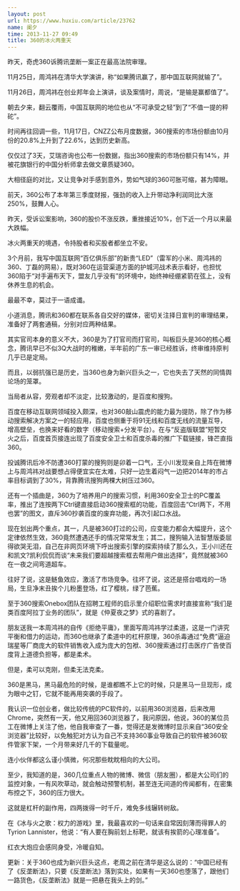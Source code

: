 ```yaml
---
layout: post
url: https://www.huxiu.com/article/23762
name: 阑夕
time: 2013-11-27 09:49
title: 360的冰火两重天
---
```

昨天，奇虎360诉腾讯垄断一案正在最高法院审理。

11月25日，周鸿祎在清华大学演讲，称“如果腾讯赢了，那中国互联网就输了”。

11月26日，周鸿祎在创业邦年会上演讲，谈及案情时，周说，“是输是赢都值了”。

朝去夕来，翻云覆雨，中国互联网的地位也从“不可承受之轻”到了“不值一提的秤砣”。

时间再往回调一些，11月17日，CNZZ公布月度数据，360搜索的市场份额由10月份的20.8%上升到了22.6%，达到历史新高。

仅仅过了3天，艾瑞咨询也公布一份数据，指出360搜索的市场份额只有14%，并被花旗银行的中国分析师拿去做文章质疑360。

大相径庭的对比，又让竞争对手感到意外，势如气球的360可胀可缩，甚为障眼。

前天，360公布了本年第三季度财报，强劲的收入上升带动净利润同比大涨250%，鼓舞人心。

昨天，受诉讼案影响，360的股价不涨反跌，重挫接近10%，创下近一个月以来最大跌幅。

冰火两重天的境遇，令持股者和买股者都坐立不安。

3个月前，我写中国互联网“百亿俱乐部”的新贵“LED”（雷军的小米、周鸿祎的360、丁磊的网易），既对360在运营渠道方面的护城河战术表示看好，也担忧360陷于“对手遍布天下，盟友几乎没有”的环境中，始终神经绷紧箭在弦上，没有休养生息的机会。

最最不幸，莫过于一语成谶。

小道消息，腾讯和360都在联系各自交好的媒体，密切关注择日宣判的审理结果，准备好了两套通稿，分别对应两种结果。

其实官司本身的意义不大，360是为了打官司而打官司，叫板巨头是360的核心概念，腾讯早已不似3Q大战时的稚嫩，半年前的广东一审已经胜诉，终审维持原判几乎已是定局。

而且，以弱抗强已是历史，当360也身为新兴巨头之一，它也失去了天然的同情舆论场的笼罩。

当局者从容，旁观者却不淡定，比较激动的，是百度和搜狗。

百度在移动互联网领域投入颇深，也对360敲山震虎的能力最为提防，除了作为移动搜索解决方案之一的轻应用，百度也侧重于将91无线和百度无线的流量互导，增高壁垒，也换来好看的数字（移动搜索+分发平台）。在与“反盗版联盟”短暂交火之后，百度首页接连出现了百度安全卫士和百度杀毒的推广下载链接，锋芒直指360。

投诚腾讯后冷不防遭360打蒙的搜狗则是卯着一口气，王小川发现亲自上阵在微博上与周鸿祎对战要想占得便宜实在太难，只好一边生着闷气一边把2014年的市占率目标调到了30%，背靠腾讯搜狗两棵大树压过360。

还有一个插曲是，360为了培养用户的搜索习惯，利用360安全卫士的PC覆盖率，推出了连按两下Ctrl键直接启动360搜索框的功能，百度回击“Ctrl两下，不用也罢”的图文，直斥360抄袭百度的废弃功能，再次引起口水战。

现在划出两个重点，其一，凡是被360打过的公司，应变能力都会大幅提升，这个定律依然生效，360竟然遭遇还手的情况常常发生；其二，搜狗输入法智慧版委屈得欲哭无泪，自己在非网页环境下呼出搜索引擎的探索持续了那么久，王小川还在和凯文?凯利侃侃而谈“未来我们要超越搜索框去帮用户做出选择”，竟然就被360在一夜之间弯道超车。

往好了说，这是鲢鱼效应，激活了市场竞争。往坏了说，这还是搭台唱戏的一场局，生旦净末丑挨个儿粉墨登场，红了樱桃，绿了芭蕉。

至于360搜索Onebox团队在招聘工程师的启示里介绍职位需求时直接宣称“我们是类百度阿拉丁业务的团队”，就是《仲夏夜之梦》式的喜剧了。

朋友送我一本周鸿祎的自传《拒绝平庸》，里面写周鸿祎学过柔道，这是一门讲究平衡和借力的运动，而360也继承了柔道中的杠杆原理，360杀毒通过“免费”逼迫瑞星等厂商庞大的软件销售收入成为庞大的包袱、360搜索通过打击医疗广告使百度背上道德负担等，都是柔术。

但是，柔可以克刚，但柔无法克柔。

360是黑马，黑马最危险的时候，是谁都瞧不上它的时候，只是黑马一旦现形，成为眼中之钉，它就不能再用突袭的手段了。

我认识一位创业者，做比较传统的PC软件的，以前用360浏览器，后来改用Chrome，突然有一天，他又用回360浏览器了，我问原因，他说，360的某位员工在微博上关注了他，他自我审查了一番，觉得还是发微博时显示来自“360安全浏览器”比较好，以免触犯对方认为自己不支持360事业导致自己的软件被360软件管家下架，一个月带来好几千的下载量呢。

连小伙伴都这么谨小慎微，何况那些眈眈相向的大公司。

至少，我知道的是，360几位重点人物的微博、微信（朋友圈），都是大公司们的监控对象，一有风吹草动，就会触动预警机制，甚至连无间道的传闻都有，在密集布控之下，360的压力很大。

这就是杠杆的副作用，四两拨得一时千斤，难免多线辗转树敌。

在《冰与火之歌：权力的游戏》里，我最喜欢的一句话来自常因刻薄而得罪人的Tyrion Lannister，他说：“有人要在胸前划上标靶，就该有挨箭的心理准备”。

红衣大炮应会感同身受，冷暖自知。

更新：关于360也成为新兴巨头这点，老周之前在清华是这么说的：“中国已经有了《反垄断法》，只要《反垄断法》落到实处，如果有一天360也堕落了，跟他们一路货色，《反垄断法》就是一把悬在我头上的剑。”

